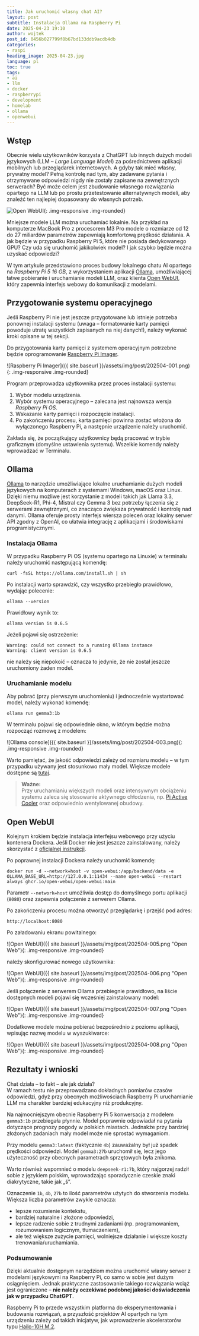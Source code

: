 ```yaml
---
title: Jak uruchomić własny chat AI?
layout: post
subtitle: Instalacja Ollama na Raspberry Pi
date: 2025-04-23 19:10
author: wojtek
post_id: 0456b027799f8b67bd133ddb9acdb4db
categories:
- raspi
heading_image: 2025-04-23.jpg
language: pl
toc: true
tags:
- ai
- llm
- docker
- raspberrypi
- development
- homelab
- ollama
- openwebui
---
```


## Wstęp

Obecnie wielu użytkowników korzysta z ChatGPT lub innych dużych modeli językowych (LLM – *Large Language Model*) za pośrednictwem aplikacji mobilnych lub przeglądarek internetowych. A gdyby tak mieć własny, prywatny model? Pełną kontrolę nad tym, aby zadawane pytania i otrzymywane odpowiedzi nigdy nie zostały zapisane na zewnętrznych serwerach? Być może celem jest zbudowanie własnego rozwiązania opartego na LLM lub po prostu przetestowanie alternatywnych modeli, aby znaleźć ten najlepiej dopasowany do własnych potrzeb.

![Open WebUI](/assets/img/post/202504-004.png "Open Web"){: .img-responsive .img-rounded}

Mniejsze modele LLM można uruchamiać lokalnie. Na przykład na komputerze MacBook Pro z procesorem M3 Pro modele o rozmiarze od 12 do 27 miliardów parametrów zapewniają komfortową prędkość działania. A jak będzie w przypadku Raspberry Pi 5, które nie posiada dedykowanego GPU? Czy uda się uruchomić jakikolwiek model? I jak szybko będzie można uzyskać odpowiedzi?

W tym artykule przedstawiono proces budowy lokalnego chatu AI opartego na *Raspberry Pi 5 16 GB*, z wykorzystaniem aplikacji [Ollama](#ollama), umożliwiającej łatwe pobieranie i uruchamianie modeli LLM, oraz klienta [Open WebUI](#open-webui), który zapewnia interfejs webowy do komunikacji z modelami.

## Przygotowanie systemu operacyjnego

Jeśli Raspberry Pi nie jest jeszcze przygotowane lub istnieje potrzeba ponownej instalacji systemu (uwaga – formatowanie karty pamięci powoduje utratę wszystkich zapisanych na niej danych!), należy wykonać kroki opisane w tej sekcji.

Do przygotowania karty pamięci z systemem operacyjnym potrzebne będzie oprogramowanie [Raspberry Pi Imager](https://www.raspberrypi.com/software/).

![Raspberry Pi Imager]({{ site.baseurl }}/assets/img/post/202504-001.png){: .img-responsive .img-rounded}

Program przeprowadza użytkownika przez proces instalacji systemu:

1. Wybór modelu urządzenia.
2. Wybór systemu operacyjnego – zalecana jest najnowsza wersja *Raspberry Pi OS*.
3. Wskazanie karty pamięci i rozpoczęcie instalacji.
4. Po zakończeniu procesu, karta pamięci powinna zostać włożona do wyłączonego Raspberry Pi, a następnie urządzenie należy uruchomić.

Zakłada się, że początkujący użytkownicy będą pracować w trybie graficznym (domyślne ustawienia systemu). Wszelkie komendy należy wprowadzać w Terminalu.

## Ollama

[Ollama](https://ollama.com/) to narzędzie umożliwiające lokalne uruchamianie dużych modeli językowych na komputerach z systemami Windows, macOS oraz Linux. Dzięki niemu możliwe jest korzystanie z modeli takich jak Llama 3.3, DeepSeek-R1, Phi-4, Mistral czy Gemma 3 bez potrzeby łączenia się z serwerami zewnętrznymi, co znacząco zwiększa prywatność i kontrolę nad danymi. Ollama oferuje prosty interfejs wiersza poleceń oraz lokalny serwer API zgodny z OpenAI, co ułatwia integrację z aplikacjami i środowiskami programistycznymi.

### Instalacja Ollama

W przypadku Raspberry Pi OS (systemu opartego na Linuxie) w terminalu należy uruchomić następującą komendę:

```shell
curl -fsSL https://ollama.com/install.sh | sh
```

Po instalacji warto sprawdzić, czy wszystko przebiegło prawidłowo, wydając polecenie:

```shell
ollama --version
```

Prawidłowy wynik to:

```plain
ollama version is 0.6.5
```

Jeżeli pojawi się ostrzeżenie:

```plain
Warning: could not connect to a running Ollama instance
Warning: client version is 0.6.5
```

nie należy się niepokoić – oznacza to jedynie, że nie został jeszcze uruchomiony żaden model.

### Uruchamianie modelu

Aby pobrać (przy pierwszym uruchomieniu) i jednocześnie wystartować model, należy wykonać komendę:

```shell
ollama run gemma3:1b
```

W terminalu pojawi się odpowiednie okno, w którym będzie można rozpocząć rozmowę z modelem:

![Ollama console]({{ site.baseurl }}/assets/img/post/202504-003.png){: .img-responsive .img-rounded}

Warto pamiętać, że jakość odpowiedzi zależy od rozmiaru modelu – w tym przypadku używany jest stosunkowo mały model. Większe modele dostępne są [tutaj](https://github.com/ollama/ollama?tab=readme-ov-file#model-library).

> **Ważne:**  
> Przy uruchamianiu większych modeli oraz intensywnym obciążeniu systemu zaleca się stosowanie aktywnego chłodzenia, np. [Pi Active Cooler](https://www.raspberrypi.com/products/active-cooler/) oraz odpowiednio wentylowanej obudowy.

## Open WebUI

Kolejnym krokiem będzie instalacja interfejsu webowego przy użyciu kontenera Dockera. Jeśli Docker nie jest jeszcze zainstalowany, należy skorzystać z [oficjalnej instrukcji](https://docs.docker.com/engine/install/debian/).

Po poprawnej instalacji Dockera należy uruchomić komendę:

```shell
docker run -d --network=host -v open-webui:/app/backend/data -e OLLAMA_BASE_URL=http://127.0.0.1:11434 --name open-webui --restart always ghcr.io/open-webui/open-webui:main
```

Parametr `--network=host` umożliwia dostęp do domyślnego portu aplikacji (`8080`) oraz zapewnia połączenie z serwerem Ollama.

Po zakończeniu procesu można otworzyć przeglądarkę i przejść pod adres:

```plain
http://localhost:8080
```

Po załadowaniu ekranu powitalnego:

![Open WebUI]({{ site.baseurl }}/assets/img/post/202504-005.png "Open Web"){: .img-responsive .img-rounded}

należy skonfigurować nowego użytkownika:

![Open WebUI]({{ site.baseurl }}/assets/img/post/202504-006.png "Open Web"){: .img-responsive .img-rounded}

Jeśli połączenie z serwerem Ollama przebiegnie prawidłowo, na liście dostępnych modeli pojawi się wcześniej zainstalowany model:

![Open WebUI]({{ site.baseurl }}/assets/img/post/202504-007.png "Open Web"){: .img-responsive .img-rounded}

Dodatkowe modele można pobierać bezpośrednio z poziomu aplikacji, wpisując nazwę modelu w wyszukiwarce:

![Open WebUI]({{ site.baseurl }}/assets/img/post/202504-008.png "Open Web"){: .img-responsive .img-rounded}

## Rezultaty i wnioski

Chat działa – to fakt – ale jak działa?  
W ramach testu nie przeprowadzano dokładnych pomiarów czasów odpowiedzi, gdyż przy obecnych możliwościach Raspberry Pi uruchamianie LLM ma charakter bardziej edukacyjny niż produkcyjny.

Na najmocniejszym obecnie Raspberry Pi 5 konwersacja z modelem `gemma3:1b` przebiegała płynnie. Model poprawnie odpowiadał na pytania dotyczące prognozy pogody w polskich miastach. Jednakże przy bardziej złożonych zadaniach mały model może nie sprostać wymaganiom.

Przy modelu `gemma3:latest` (faktycznie `4b`) zauważalny był już spadek prędkości odpowiedzi. Model `gemma3:27b` uruchomił się, lecz jego użyteczność przy obecnych parametrach sprzętowych była znikoma.

Warto również wspomnieć o modelu `deepseek-r1:7b`, który najgorzej radził sobie z językiem polskim, wprowadzając sporadycznie czeskie znaki diakrytyczne, takie jak „š”.

Oznaczenie `1b`, `4b`, `27b` to ilość parametrów użytych do stworzenia modelu. Większa liczba parametrów zwykle oznacza:

- lepsze rozumienie kontekstu,
- bardziej naturalne i złożone odpowiedzi,
- lepsze radzenie sobie z trudnymi zadaniami (np. programowaniem, rozumowaniem logicznym, tłumaczeniem),
- ale też większe zużycie pamięci, wolniejsze działanie i większe koszty trenowania/uruchamiania.

### Podsumowanie

Dzięki aktualnie dostępnym narzędziom można uruchomić własny serwer z modelami językowymi na Raspberry Pi, co samo w sobie jest dużym osiągnięciem. Jednak praktyczne zastosowanie takiego rozwiązania wciąż jest ograniczone – **nie należy oczekiwać podobnej jakości doświadczenia jak w przypadku ChatGPT**.  

Raspberry Pi to przede wszystkim platforma do eksperymentowania i budowania rozwiązań, a przyszłość projektów AI opartych na tym urządzeniu zależy od takich inicjatyw, jak wprowadzenie akceleratorów typu [Hailo-10H M.2](https://hailo.ai/products/ai-accelerators/hailo-10h-m-2-generative-ai-acceleration-module).
